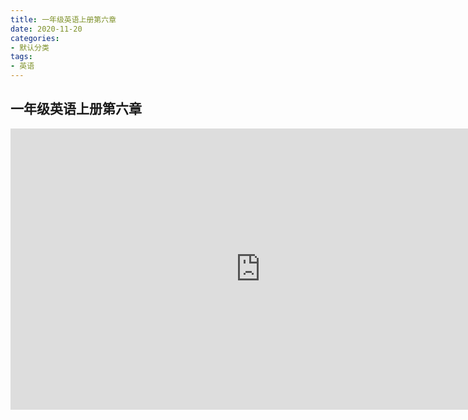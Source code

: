 ```yaml
---
title: 一年级英语上册第六章
date: 2020-11-20
categories:
- 默认分类
tags:
- 英语
---
```



## 一年级英语上册第六章

<iframe 
    height=450 
    width=800 
    src="https://cdn.jsdelivr.net/gh/qinghongjiao/cdn/school/1-1-6.mp4" 
    frameborder=0 
    allowfullscreen>
</iframe>


